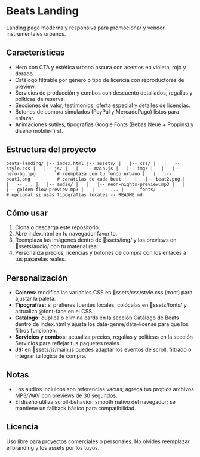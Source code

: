 ﻿# Beats Landing

Landing page moderna y responsiva para promocionar y vender instrumentales urbanos.

## Características
- Hero con CTA y estética urbana oscura con acentos en violeta, rojo y dorado.
- Catálogo filtrable por género o tipo de licencia con reproductores de preview.
- Servicios de producción y combos con descuento detallados, regalías y políticas de reserva.
- Secciones de valor, testimonios, oferta especial y detalles de licencias.
- Botones de compra simulados (PayPal y MercadoPago) listos para enlazar.
- Animaciones sutiles, tipografías Google Fonts (Bebas Neue + Poppins) y diseño mobile-first.

## Estructura del proyecto
`
beats-landing/
|-- index.html
|-- assets/
|   |-- css/
|   |   -- style.css
|   |-- js/
|   |   -- main.js
|   |-- img/
|   |   |-- hero-bg.jpg        # reemplaza con tu fondo urbano
|   |   |-- beat1.png          # carátulas de cada beat
|   |   |-- beat2.png
|   |   -- ...
|   |-- audio/
|   |   |-- neon-nights-preview.mp3
|   |   |-- golden-flow-preview.mp3
|   |   -- ...
|   -- fonts/                 # opcional si usas tipografías locales
-- README.md
`

## Cómo usar
1. Clona o descarga este repositorio.
2. Abre index.html en tu navegador favorito.
3. Reemplaza las imágenes dentro de ssets/img/ y los previews en ssets/audio/ con tu material real.
4. Personaliza precios, licencias y botones de compra con los enlaces a tus pasarelas reales.

## Personalización
- **Colores:** modifica las variables CSS en ssets/css/style.css (:root) para ajustar la paleta.
- **Tipografías:** si prefieres fuentes locales, colócalas en ssets/fonts/ y actualiza @font-face en el CSS.
- **Catálogo:** duplica o elimina cards en la sección Catálogo de Beats dentro de index.html y ajusta los data-genre/data-license para que los filtros funcionen.
- **Servicios y combos:** actualiza precios, regalías y políticas en la sección Servicios para reflejar tus paquetes reales.
- **JS:** en ssets/js/main.js puedes adaptar los eventos de scroll, filtrado o integrar tu lógica de compra.

## Notas
- Los audios incluidos son referencias vacías; agrega tus propios archivos MP3/WAV con previews de 30 segundos.
- El diseño utiliza scroll-behavior: smooth nativo del navegador; se mantiene un fallback básico para compatibilidad.

## Licencia
Uso libre para proyectos comerciales o personales. No olvides reemplazar el branding y los assets por los tuyos.
